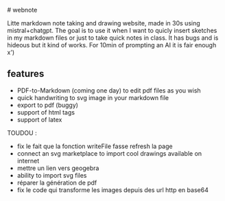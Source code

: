 # webnote

Litte markdown note taking and drawing website, made in 30s using mistral+chatgpt. The goal is to use it when I want to quicly insert sketches in my markdown files or just to take quick notes in class.
It has bugs and is hideous but it kind of works. For 10min of prompting an AI it is fair enough x')

## features
- PDF-to-Markdown (coming one day) to edit pdf files as you wish
- quick handwriting to svg image in your markdown file
- export to pdf (buggy)
- support of html tags
- support of latex


TOUDOU :
- fix le fait que la fonction writeFile fasse refresh la page
- connect an svg marketplace to import cool drawings available on internet
- mettre un lien vers geogebra
- ability to import svg files
- réparer la génération de pdf
- fix le code qui transforme les images depuis des url http en base64
